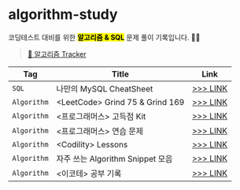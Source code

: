 # algorithm-study
코딩테스트 대비를 위한 <mark>**알고리즘 & SQL**</mark> 문제 풀이 기록입니다. 💪🏻

> [🚀 알고리즘 Tracker](https://www.notion.so/dev-study-log/c5fec6af3931467083e5508c54b57e8f?v=22c91efa56c64cbb88782a2c00c2ad20&pvs=4)

| Tag  | Title                             | Link                          |
|------|-----------------------------------|-------------------------------|
| `SQL` | 나만의 MySQL CheatSheet              | [>>> LINK](_SQL)    |
| `Algorithm` | \<LeetCode\> Grind 75 & Grind 169 | [>>> LINK](_Grind-75)         |
| `Algorithm` | <프로그래머스> 고득점 Kit                  | [>>> LINK](_Programmers-고득점-Kit)          |
| `Algorithm` | <프로그래머스> 연습 문제                    | [>>> LINK](_Programmers-연습문제)          |
| `Algorithm` | \<Codility\> Lessons              | [>>> LINK](_Codility)         |
| `Algorithm` | 자주 쓰는 Algorithm Snippet 모음        | [>>> LINK](_Algorithm-Snippet) |
| `Algorithm` | <이코테> 공부 기록                       | [>>> LINK](이코테)               |
